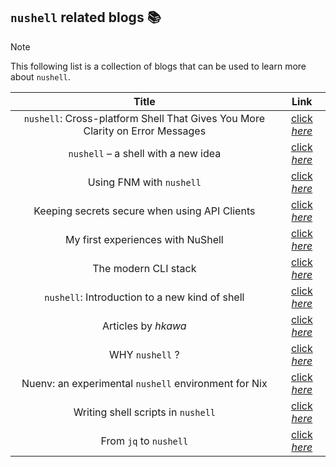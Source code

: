 ## `nushell` related blogs :books:

> [!NOTE]
> This following list is a collection of blogs that can be used to learn more about `nushell`.


| Title | Link |
| :----: | :---: |
| `nushell`: Cross-platform Shell That Gives You More Clarity on Error Messages | [click _here_](https://itsfoss.com/nushell/) |
| `nushell` – a shell with a new idea | [click _here_](https://www.linux.pl/2022/05/17/nushell-powloka-z-nowym-pomyslem/) |
| Using FNM with `nushell` | [click _here_](https://dev.to/vaibhavdn/using-fnm-with-nushell-3kh1) |
| Keeping secrets secure when using API Clients | [click _here_](https://www.techwatching.dev/posts/http-clients-secrets) |
| My first experiences with NuShell | [click _here_](https://jacekw.dev/blog/2022/first-experiences-with-nushell/) |
| The modern CLI stack | [click _here_](https://danielgafni.medium.com/the-modern-linux-cli-stack-46253688b53d) |
| `nushell`: Introduction to a new kind of shell | [click _here_](https://dataswamp.org/~solene/2022-10-31-nushell.html) |
| Articles by _hkawa_ | [click _here_](https://zenn.dev/hkawa) |
| WHY `nushell` ? | [click _here_](https://www.reillywood.com/blog/why-nu/) |
| Nuenv: an experimental `nushell` environment for Nix | [click _here_](https://determinate.systems/posts/nuenv) |
| Writing shell scripts in `nushell` | [click _here_](https://jpospisil.com/2023/05/25/writing-shell-scripts-in-nushell) |
| From `jq` to `nushell` | [click _here_](https://www.seachess.net/notes/from-jq-to-nushell/) |
